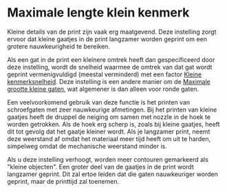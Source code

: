 Maximale lengte klein kenmerk
====
Kleine details van de print zijn vaak erg maatgevend. Deze instelling zorgt ervoor dat kleine gaatjes in de print langzamer worden geprint om een ​​grotere nauwkeurigheid te bereiken.

Als een gat in de print een kleinere omtrek heeft dan gespecificeerd door deze instelling, wordt de snelheid waarmee de omtrek van dat gat wordt geprint vermenigvuldigd (meestal verminderd) met een factor [Kleine kenmerksnelheid](small_feature_speed_factor.md). Deze instelling is een andere manier om de [Maximale grootte kleine gaten](small_hole_max_size.md), wat algemener is dan alleen voor ronde gaten.

Een veelvoorkomend gebruik van deze functie is het printen van schroefgaten met zeer nauwkeurige afmetingen. Bij het printen van kleine gaatjes heeft de druppel de neiging om samen met nozzle in de hoek te worden getrokken. Als de hoek erg scherp is, zoals bij kleine gaatjes, heeft dit tot gevolg dat het gaatje kleiner wordt. Als je langzamer print, neemt deze weerstand af omdat het materiaal meer tijd heeft om uit te harden, simpelweg omdat de mechanische weerstand minder is.

Als u deze instelling verhoogt, worden meer contouren gemarkeerd als "kleine objecten". Een groter deel van de gaatjes in de print wordt langzamer geprint. Dit zal ertoe leiden dat die gaten nauwkeuriger worden geprint, maar de printtijd zal toenemen.